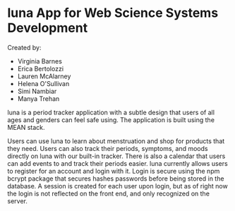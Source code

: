 # luna App for Web Science Systems Development
Created by:
* Virginia Barnes
* Erica Bertolozzi
* Lauren McAlarney
* Helena O'Sullivan
* Simi Nambiar
* Manya Trehan

luna is a period tracker application with a subtle design that users of all ages and genders can feel safe using. The application is built using the MEAN stack. 

Users can use luna to learn about menstruation and shop for products that they need. Users can also track their periods, symptoms, and moods directly on luna with our built-in tracker. There is also a calendar that users can add events to and track their periods easier. luna currently allows users to register for an account and login with it. Login is secure using the npm bcrypt package that secures hashes passwords before being stored in the database. A session is created for each user upon login, but as of right now the login is not reflected on the front end, and only recognized on the server.
